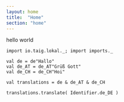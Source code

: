 ```yaml
---
layout: home
title:  "Home"
section: "home"
---
```


hello world

```tut:invisible
import io.taig.lokal._; import imports._
```

```tut
val de = de"Hallo"
val de_AT = de_AT"Grüß Gott"
val de_CH = de_CH"Hoi"

val translations = de & de_AT & de_CH
```

```tut
translations.translate( Identifier.de_DE )
```